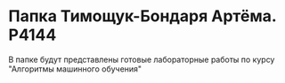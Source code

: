 # Папка Тимощук-Бондаря Артёма. P4144

В папке будут представлены готовые лабораторные работы по курсу "Алгоритмы машинного обучения"
